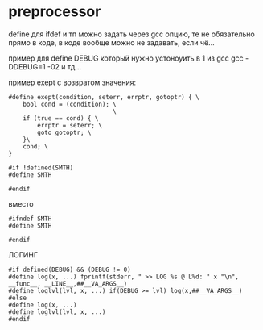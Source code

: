 # preprocessor

define для ifdef и тп можно задать через gcc опцию, те не обязательно прямо в коде, в коде вообще можно не задавать, если чё...

пример для define DEBUG который нужно устоноуить в 1 из gcc
gcc -DDEBUG=1 -02 и тд...

пример exept с возвратом значения:
```
#define exept(condition, seterr, errptr, gotoptr) { \
    bool cond = (condition); \
                             \
    if (true == cond) { \
    	errptr = seterr; \
    	goto gotoptr; \
    }\
    cond; \
}

```


```
#if !defined(SMTH)
#define SMTH

#endif
``` 
вместо 

```
#ifndef SMTH
#define SMTH

#endif
```

ЛОГИНГ

```
#if defined(DEBUG) && (DEBUG != 0)
#define log(x, ...) fprintf(stderr, " >> LOG %s @ L%d: " x "\n", __func__, __LINE__,##__VA_ARGS__)
#define loglvl(lvl, x, ...) if(DEBUG >= lvl) log(x,##__VA_ARGS__)
#else
#define log(x, ...)
#define loglvl(lvl, x, ...)
#endif
```
